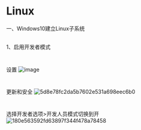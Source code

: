 # Linux
一、Windows10建立Linux子系统
##
1、启用开发者模式
#
设置
![image](https://user-images.githubusercontent.com/48665991/126938547-fc695405-296d-404c-a508-5a5ebfddc436.png)
#
更新和安全
![5d8e78fc2da5b7602e531a698eec6b0](https://user-images.githubusercontent.com/48665991/126922010-5330889a-89fc-44d6-85e6-82b6b3968962.png)
#
选择开发者选项>开发人员模式切换到开
![180e563592fd63897f344f478a78458](https://user-images.githubusercontent.com/48665991/126922251-e69ca9bd-be76-42d8-8b27-e23982a38ebc.png)

